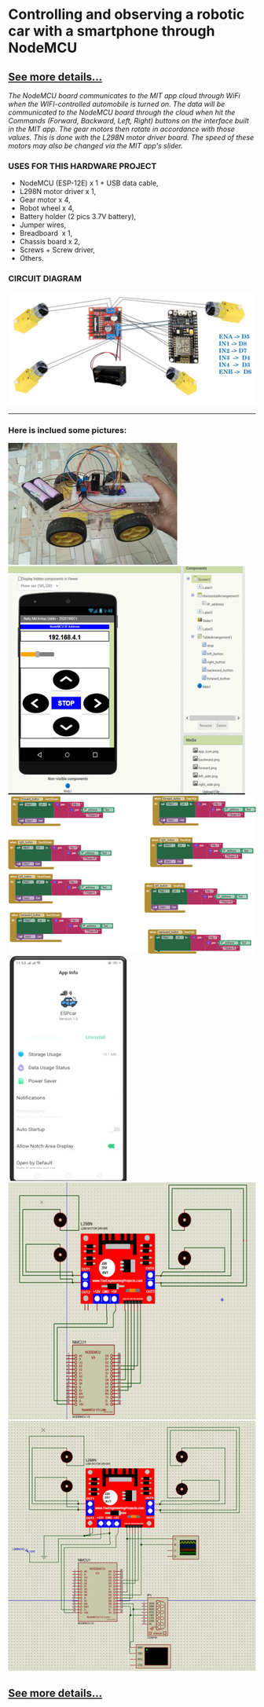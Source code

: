 # <b>Controlling and observing a robotic car with a smartphone through NodeMCU</b>

## [See more details...](https://www.slideshare.net/ImtiazMohammad5/nodemcu-controlliing-and-observing-car-project)

_The NodeMCU board communicates to the MIT app cloud through WiFi when the WIFI-controlled automobile is turned on. The data will be communicated to the NodeMCU board through the cloud when hit the Commands (Forward, Backward, Left, Right) buttons on the interface built in the MIT app. The gear motors then rotate in accordance with those values. This is done with the L298N motor driver board. The speed of these motors may also be changed via the MIT app's slider._



### USES FOR THIS HARDWARE PROJECT
- NodeMCU (ESP-12E) x 1 + USB data cable,
- L298N motor driver x 1, 
- Gear motor x 4, 
- Robot wheel x 4,
- Battery holder (2 pics 3.7V battery),
- Jumper wires,
- Breadboard  x 1,
- Chassis board x 2, 
- Screws + Screw driver,
- Others.


### CIRCUIT DIAGRAM
![circuit_diagram](Images/Picture0.jpg)


<hr/>

### Here is inclued some pictures:
![1_no_pic](Images/Picture1.jpg)
![2_no_pic](Images/Picture2.jpg)
![4_no_pic](Images/Picture4.jpg)
![5_no_pic](Images/Picture5.jpg)
![6_no_pic](Images/Picture6.jpg)
![7_no_pic](Images/Picture7.jpg)

## [See more details...](https://www.slideshare.net/NafizMdImtiazUddin/nodemcu-controlling-and-observing-a-robotic-car-with-a-smartphone-through-nodemcu)
